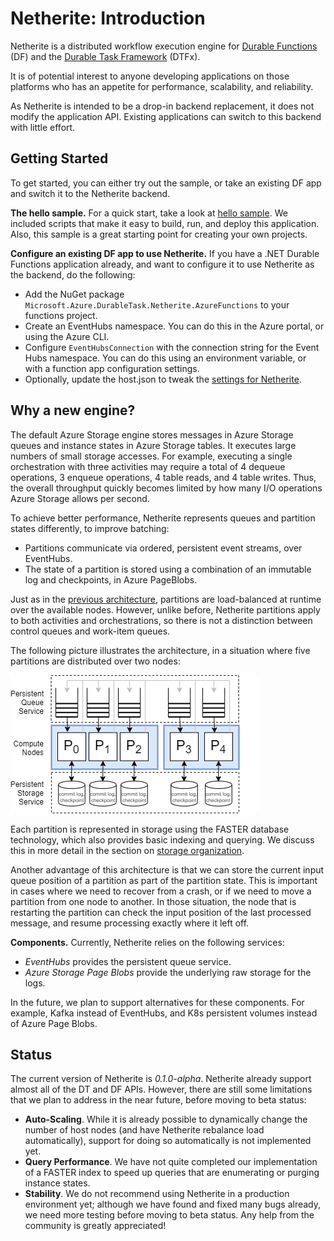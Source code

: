 # Netherite: Introduction

Netherite is a distributed workflow execution engine for [Durable Functions](https://github.com/Azure/azure-functions-durable-extension) (DF) and the [Durable Task Framework](https://github.com/Azure/durabletask/) (DTFx). 

It is of potential interest to anyone developing applications on those platforms who has an appetite for performance, scalability, and reliability. 

As Netherite is intended to be a drop-in backend replacement, it does not modify the application API. Existing applications can switch to this backend with little effort.

## Getting Started

To get started, you can either try out the sample, or take an existing DF app and switch it to the Netherite backend.

**The hello sample.**
For a quick start, take a look at [hello sample](#/hello-sample.md). We included scripts that make it easy to build, run, and deploy this application. Also, this sample is a great starting point for creating your own projects.

**Configure an existing DF app to use Netherite.**
If you have a .NET Durable Functions application already, and want to configure it to use Netherite as the backend, do the following:
- Add the NuGet package `Microsoft.Azure.DurableTask.Netherite.AzureFunctions` to your functions project.
- Create an EventHubs namespace. You can do this in the Azure portal, or using the Azure CLI.
- Configure `EventHubsConnection` with the connection string for the Event Hubs namespace. You can do this using an environment variable, or with a function app configuration settings.
- Optionally, update the host.json to tweak the [settings for Netherite](#/settings.md).

## Why a new engine?

The default Azure Storage engine stores messages in Azure Storage queues and instance states in Azure Storage tables. It executes large numbers of small storage accesses. For example, executing a single orchestration with three activities may require a total of 4 dequeue operations, 3 enqueue operations, 4 table reads, and 4 table writes. Thus, the overall throughput quickly becomes limited by how many I/O operations Azure Storage allows per second. 

To achieve better performance, Netherite represents queues and partition states differently, to improve batching:
- Partitions communicate via ordered, persistent event streams, over EventHubs.
- The state of a partition is stored using a combination of an immutable log and checkpoints, in Azure PageBlobs.

Just as in the [previous architecture](https://docs.microsoft.com/en-us/azure/azure-functions/durable/durable-functions-perf-and-scale#orchestrator-scale-out), partitions are load-balanced at runtime over the available nodes. However, unlike before, Netherite partitions apply to both activities and orchestrations, so there is not a distinction between control queues and work-item queues.

The following picture illustrates the architecture, in a situation where five partitions are distributed over two nodes:

![Netherite Architecture](images/partitions.png)

Each partition is represented in storage using the FASTER database technology, which also provides basic indexing and querying. We discuss this in more detail in the section on [storage organization](#/storage-organization.md).

Another advantage of this architecture is that we can store the current input queue position of a partition as part of the partition state. This is important in cases where we need to recover from a crash, or if we need to move a partition from one node to another. In those situation, the node that is restarting the partition can check the input position of the last processed message, and resume processing exactly where it left off. 

**Components.** Currently, Netherite relies on the following services:
- *EventHubs* provides the persistent queue service.
- *Azure Storage Page Blobs* provide the underlying raw storage for the logs.

In the future, we plan to support alternatives for these components. For example, Kafka instead of EventHubs, and K8s persistent volumes instead of Azure Page Blobs.

## Status

The current version of Netherite is *0.1.0-alpha*.  Netherite already support almost all of the DT and DF APIs. However, there are still some limitations that we plan to address in the near future, before moving to beta status:

- **Auto-Scaling**. While it is already possible to dynamically change the number of host nodes (and have Netherite rebalance load automatically), support for doing so automatically is not implemented yet.
- **Query Performance**. We have not quite completed our implementation of a FASTER index to speed up queries that are enumerating or purging instance states.
- **Stability**. We do not recommend using Netherite in a production environment yet; although we have found and fixed many bugs already, we need more testing before moving to beta status. Any help from the community is greatly appreciated!
